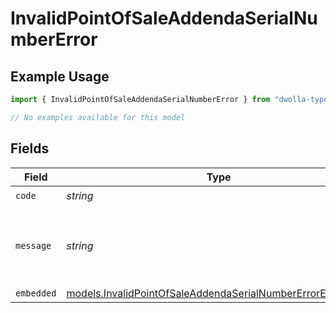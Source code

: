 # InvalidPointOfSaleAddendaSerialNumberError

## Example Usage

```typescript
import { InvalidPointOfSaleAddendaSerialNumberError } from "dwolla-typescript/models/errors";

// No examples available for this model
```

## Fields

| Field                                                                                                                           | Type                                                                                                                            | Required                                                                                                                        | Description                                                                                                                     | Example                                                                                                                         |
| ------------------------------------------------------------------------------------------------------------------------------- | ------------------------------------------------------------------------------------------------------------------------------- | ------------------------------------------------------------------------------------------------------------------------------- | ------------------------------------------------------------------------------------------------------------------------------- | ------------------------------------------------------------------------------------------------------------------------------- |
| `code`                                                                                                                          | *string*                                                                                                                        | :heavy_check_mark:                                                                                                              | N/A                                                                                                                             | ValidationError                                                                                                                 |
| `message`                                                                                                                       | *string*                                                                                                                        | :heavy_check_mark:                                                                                                              | N/A                                                                                                                             | Validation error(s) present. See embedded errors list for more details.                                                         |
| `embedded`                                                                                                                      | [models.InvalidPointOfSaleAddendaSerialNumberErrorEmbedded](../../models/invalidpointofsaleaddendaserialnumbererrorembedded.md) | :heavy_minus_sign:                                                                                                              | N/A                                                                                                                             |                                                                                                                                 |